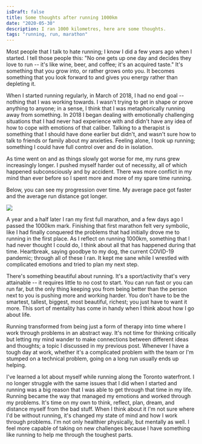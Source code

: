 ```yaml
---
isDraft: false
title: Some thoughts after running 1000km
date: "2020-05-30"
description: I ran 1000 kilometres, here are some thoughts.
tags: "running, run, marathon"
---
```


Most people that I talk to hate running; I know I did a few years ago when I started. I tell those people this: "No one gets up one day and decides they love to run -- it's like wine, beer, and coffee; it's an acquired taste." It's something that you grow into, or rather grows onto you. It becomes something that you look forward to and gives you energy rather than depleting it.

When I started running regularly, in March of 2018, I had no end goal -- nothing that I was working towards. I wasn't trying to get in shape or prove anything to anyone; in a sense, I think that I was metaphorically running away from something. In 2018 I began dealing with emotionally challenging situations that I had never had experience with and didn't have any idea of how to cope with emotions of that caliber. Talking to a therapist is something that I should have done earlier but didn't, and wasn't sure how to talk to friends or family about my anxieties. Feeling alone, I took up running; something I could have full control over and do in isolation.

As time went on and as things slowly got worse for me, my runs grew increasingly longer. I pushed myself harder out of necessity, all of which happened subconsciously and by accident. There was more conflict in my mind than ever before so I spent more and more of my spare time running.

Below, you can see my progression over time. My average pace got faster and the average run distance got longer.
 
  <img src="https://user-images.githubusercontent.com/5758214/82937980-174f3d80-9f5f-11ea-8d50-1f60732d4279.jpeg"/>

A year and a half later I ran my first full marathon, and a few days ago I passed the 1000km mark. Finishing that first marathon felt very symbolic, like I had finally conquered the problems that had initially drove me to running in the first place. As I reflect on running 1000km, something that I had never thought I could do, I think about all that has happened during that time. Heartbreak, saying goodbye to my dog, the current COVID-19 pandemic; through all of these I ran. It kept me sane while I wrestled with complicated emotions and tried to plan my next step.

There's something beautiful about running. It's a sport/activity that's very attainable -- it requires little to no cost to start. You can run fast or you can run far, but the only thing keeping you from being better than the person next to you is pushing more and working harder. You don't have to be the smartest, tallest, biggest, most beautiful, richest; you just have to want it more. This sort of mentality has come in handy when I think about how I go about life.

Running transformed from being just a form of therapy into time where I work through problems in an abstract way. It's not time for thinking critically but letting my mind wander to make connections between different ideas and thoughts; a topic I discussed in my previous post. Whenever I have a tough day at work, whether it's a complicated problem with the team or I'm stumped on a technical problem, going on a long run usually ends up helping.

I've learned a lot about myself while running along the Toronto waterfront. I no longer struggle with the same issues that I did when I started and running was a big reason that I was able to get through that time in my life. Running became the way that managed my emotions and worked through my problems. It's time on my own to think, reflect, plan, dream, and distance myself from the bad stuff. When I think about it I'm not sure where I'd be without running, it's changed my state of mind and how I work through problems. I'm not only healthier physically, but mentally as well. I feel more capable of taking on new challenges because I have something like running to help me through the toughest parts.

